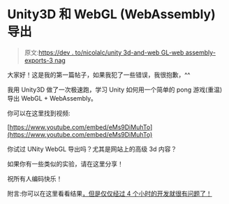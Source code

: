 # Unity3D 和 WebGL (WebAssembly)导出

> 原文:[https://dev . to/nicolalc/unity 3d-and-web GL-web assembly-exports-3 nag](https://dev.to/nicolalc/unity3d-and-webgl-webassembly-exports-3nag)

大家好！这是我的第一篇帖子，如果我犯了一些错误，我很抱歉，^^

我用 Unity3D 做了一次极速跑，学习 Unity 如何用一个简单的 pong 游戏(重温)导出 WebGL + WebAssembly。

你可以在这里找到视频:

[https://www.youtube.com/embed/eMs9DiMuhTo](https://www.youtube.com/embed/eMs9DiMuhTo)

你试过 UNity WebGL 导出吗？尤其是网站上的高级 3d 内容？

如果你有一些类似的实验，请在这里分享！

祝所有人编码快乐！

附言:你可以在这里看看结果[，但是仅仅经过 4 个小时的开发就很有问题了！](http://nicawd.herokuapp.com/glow-pong)